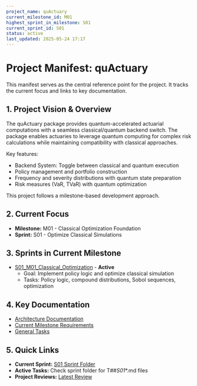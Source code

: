 ```yaml
---
project_name: quActuary
current_milestone_id: M01
highest_sprint_in_milestone: S01
current_sprint_id: S01
status: active
last_updated: 2025-05-24 17:17
---
```


# Project Manifest: quActuary

This manifest serves as the central reference point for the project. It tracks the current focus and links to key documentation.

## 1. Project Vision & Overview

The quActuary package provides quantum-accelerated actuarial computations with a seamless classical/quantum backend switch. The package enables actuaries to leverage quantum computing for complex risk calculations while maintaining compatibility with classical approaches.

Key features:
- Backend System: Toggle between classical and quantum execution
- Policy management and portfolio construction
- Frequency and severity distributions with quantum state preparation
- Risk measures (VaR, TVaR) with quantum optimization

This project follows a milestone-based development approach.

## 2. Current Focus

- **Milestone:** M01 - Classical Optimization Foundation
- **Sprint:** S01 - Optimize Classical Simulations

## 3. Sprints in Current Milestone

- [S01_M01_Classical_Optimization](./03_SPRINTS/S01_M01_Classical_Optimization/) - **Active**
  - Goal: Implement policy logic and optimize classical simulation
  - Tasks: Policy logic, compound distributions, Sobol sequences, optimization

## 4. Key Documentation

- [Architecture Documentation](./01_PROJECT_DOCS/ARCHITECTURE.md)
- [Current Milestone Requirements](./02_REQUIREMENTS/M01_Backend_Setup/)
- [General Tasks](./04_GENERAL_TASKS/)

## 5. Quick Links

- **Current Sprint:** [S01 Sprint Folder](./03_SPRINTS/S01_M01_Classical_Optimization/)
- **Active Tasks:** Check sprint folder for T##_S01_*.md files
- **Project Reviews:** [Latest Review](./10_STATE_OF_PROJECT/)